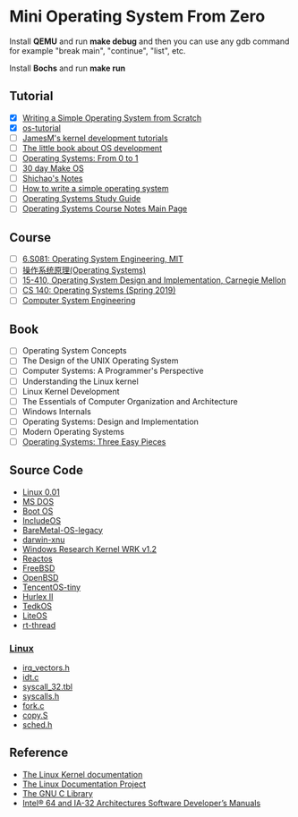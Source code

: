 # Mini Operating System From Zero

Install **QEMU** and run **make debug** and then you can use any gdb command for example "break main", "continue", "list", etc.

Install **Bochs** and run **make run**

## Tutorial

- [x] [Writing a Simple Operating System from Scratch](http://www.cs.bham.ac.uk/~exr/lectures/opsys/10_11/lectures/os-dev.pdf)
- [x] [os-tutorial](https://github.com/cfenollosa/os-tutorial)
- [ ] [JamesM's kernel development tutorials](http://www.jamesmolloy.co.uk/tutorial_html/index.html)
- [ ] [The little book about OS development](https://littleosbook.github.io/)
- [ ] [Operating Systems: From 0 to 1](https://tuhdo.github.io/os01/)
- [ ] [30 day Make OS](https://github.com/yourtion/30dayMakeOS)
- [ ] [Shichao's Notes](https://notes.shichao.io)
- [ ] [How to write a simple operating system](http://mikeos.sourceforge.net/write-your-own-os.html)
- [ ] [Operating Systems Study Guide](http://faculty.salina.k-state.edu/tim/ossg)
- [ ] [Operating Systems Course Notes Main Page](https://www.cs.uic.edu/~jbell/CourseNotes/OperatingSystems/)

## Course

- [ ] [6.S081: Operating System Engineering, MIT](https://pdos.csail.mit.edu/6.828/)
- [ ] [操作系统原理(Operating Systems)](https://www.coursera.org/learn/os-pku)
- [ ] [15-410, Operating System Design and Implementation, Carnegie Mellon](https://www.cs.cmu.edu/~410/)
- [ ] [CS 140: Operating Systems (Spring 2019)](http://web.stanford.edu/~ouster/cgi-bin/cs140-spring19/index.php)
- [ ] [Computer System Engineering](https://ocw.mit.edu/courses/electrical-engineering-and-computer-science/6-033-computer-system-engineering-spring-2018/)

## Book

- [ ] Operating System Concepts
- [ ] The Design of the UNIX Operating System
- [ ] Computer Systems: A Programmer's Perspective
- [ ] Understanding the Linux kernel
- [ ] Linux Kernel Development
- [ ] The Essentials of Computer Organization and Architecture
- [ ] Windows Internals
- [ ] Operating Systems: Design and Implementation
- [ ] Modern Operating Systems
- [ ] [Operating Systems: Three Easy Pieces](http://pages.cs.wisc.edu/~remzi/OSTEP/)

## Source Code

* [Linux 0.01](https://mirrors.edge.kernel.org/pub/linux/kernel/Historic/)
* [MS DOS](https://github.com/microsoft/MS-DOS)
* [Boot OS](https://github.com/nanochess/bootOS)
* [IncludeOS](https://github.com/includeos/IncludeOS)
* [BareMetal-OS-legacy](https://github.com/ReturnInfinity/BareMetal-OS-legacy)
* [darwin-xnu](https://github.com/apple/darwin-xnu)
* [Windows Research Kernel WRK v1.2](http://gate.upm.ro/os/LABs/Windows_OS_Internals_Curriculum_Resource_Kit-ACADEMIC/WindowsResearchKernel-WRK/)
* [Reactos](https://github.com/reactos/reactos)
* [FreeBSD](https://github.com/freebsd/freebsd)
* [OpenBSD](https://www.openbsd.org/)
* [TencentOS-tiny](https://github.com/Tencent/TencentOS-tiny)
* [Hurlex II](https://github.com/hurley25/Hurlex-II)
* [TedkOS](https://github.com/TakefiveInteractive/TedkOS)
* [LiteOS](https://gitee.com/LiteOS)
* [rt-thread](https://github.com/RT-Thread/rt-thread)

### [Linux](https://github.com/torvalds/linux)

* [irq_vectors.h](https://github.com/torvalds/linux/blob/master/arch/x86/include/asm/irq_vectors.h)
* [idt.c](https://github.com/torvalds/linux/blob/master/arch/x86/kernel/idt.c)
* [syscall_32.tbl](https://github.com/torvalds/linux/blob/master/arch/x86/entry/syscalls/syscall_32.tbl)
* [syscalls.h](https://github.com/torvalds/linux/blob/master/include/linux/syscalls.h)
* [fork.c](https://github.com/torvalds/linux/blob/master/kernel/fork.c)
* [copy.S](https://github.com/torvalds/linux/blob/master/arch/x86/boot/copy.S)
* [sched.h](https://github.com/torvalds/linux/blob/master/include/linux/sched.h)

## Reference

* [The Linux Kernel documentation](https://www.kernel.org/doc/html/latest/)
* [The Linux Documentation Project](https://www.tldp.org)
* [The GNU C Library](https://www.gnu.org/software/libc/manual/html_node)
* [Intel® 64 and IA-32 Architectures Software Developer’s Manuals](https://software.intel.com/en-us/articles/intel-sdm)
